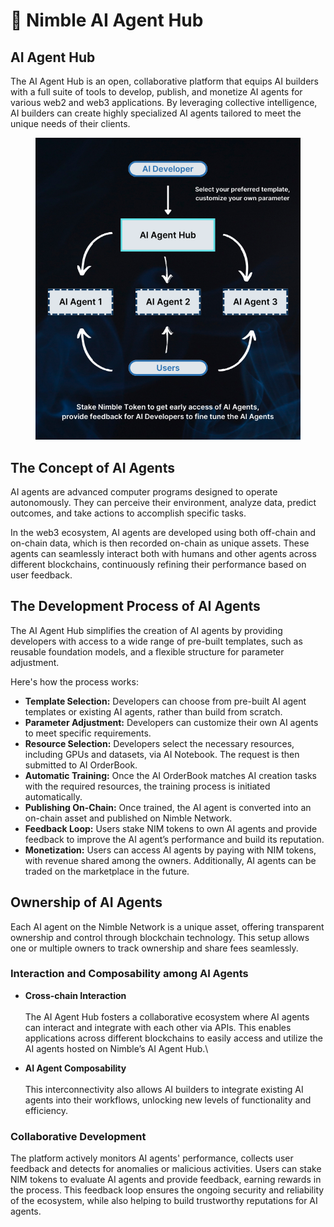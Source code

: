 # 🧊 Nimble AI Agent Hub

## AI Agent Hub

The AI Agent Hub is an open, collaborative platform that equips AI builders with a full suite of tools to develop, publish, and monetize AI agents for various web2 and web3 applications. By leveraging collective intelligence, AI builders can create highly specialized AI agents tailored to meet the unique needs of their clients.

<figure><img src="../.gitbook/assets/AI Agent Hub. docs. redesign.png" alt=""><figcaption></figcaption></figure>

## The Concept of AI Agents

AI agents are advanced computer programs designed to operate autonomously. They can perceive their environment, analyze data, predict outcomes, and take actions to accomplish specific tasks.

In the web3 ecosystem, AI agents are developed using both off-chain and on-chain data, which is then recorded on-chain as unique assets. These agents can seamlessly interact both with humans and other agents across different blockchains, continuously refining their performance based on user feedback.

## The Development Process of AI Agents&#x20;

The AI Agent Hub simplifies the creation of AI agents by providing developers with access to a wide range of pre-built templates, such as reusable foundation models, and a flexible structure for parameter adjustment.&#x20;

Here's how the process works:

* **Template Selection:** Developers can choose from pre-built AI agent templates or existing AI agents, rather than build from scratch.
* **Parameter Adjustment:** Developers can customize their own AI agents to meet specific requirements.
* **Resource Selection:** Developers select the necessary resources, including GPUs and datasets, via AI Notebook. The request is then submitted to AI OrderBook.
* **Automatic Training:** Once the AI OrderBook matches AI creation tasks with the required resources, the training process is initiated automatically.
* **Publishing On-Chain:** Once trained, the AI agent is converted into an on-chain asset and published on Nimble Network.
* **Feedback Loop:** Users stake NIM tokens to own AI agents and provide feedback to improve the AI agent’s performance and build its reputation.
* **Monetization:** Users can access AI agents by paying with NIM tokens, with revenue shared among the owners. Additionally, AI agents can be traded on the marketplace in the future.

## Ownership of AI Agents &#x20;

Each AI agent on the Nimble Network is a unique asset, offering transparent ownership and control through blockchain technology. This setup allows one or multiple owners to track ownership and share fees seamlessly.

### Interaction and Composability among AI Agents

* **Cross-chain Interaction** \
  \
  The AI Agent Hub fosters a collaborative ecosystem where AI agents can interact and integrate with each other via APIs. This enables applications across different blockchains to easily access and utilize the AI agents hosted on Nimble’s AI Agent Hub.\

* **AI Agent Composability**\
  \
  This interconnectivity also allows AI builders to integrate existing AI agents into their workflows, unlocking new levels of functionality and efficiency.

### Collaborative Development&#x20;

The platform actively monitors AI agents' performance, collects user feedback and detects for anomalies or malicious activities. Users can stake NIM tokens to evaluate AI agents and provide feedback, earning rewards in the process. This feedback loop ensures the ongoing security and reliability of the ecosystem, while also helping to build trustworthy reputations for AI agents.
